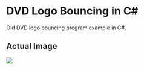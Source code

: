 # DVD Logo Bouncing in C#
Old DVD logo bouncing program example in C#.

## Actual Image
<img src="https://i.imagesup.co/images2/42745eea1845a722cf0460d5e1567bc00fa4348a.gif"/>
